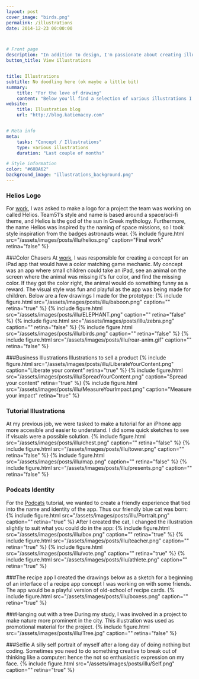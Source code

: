 ```yaml
---
layout: post
cover_image: "birds.png"
permalink: /illustrations
date: 2014-12-23 00:00:00



# Front page
description: "In addition to design, I'm passionate about creating illustrations" # Supports Markdown format
button_title: View illustrations 


title: Illustrations
subtitle: No doodling here (ok maybe a little bit)
summary: 
    title: "For the love of drawing"
    content: "Below you'll find a selection of various illustrations I've done recently. I believe illustrations can help communicate complex ideas in a fun, approachable way. Furthermore, they give a design a relatable personality and inject a human identity into technology. Generally I start with a loose sketch on paper, then take it into computer-land via Illustrator, Sketch, or occasionally Photoshop."
website:
    title: Illustration blog
    url: "http://blog.katiemacoy.com"


# Meta info
meta:
    tasks: "Concept / Illustrations"
    type: various illustrations
    duration: "Last couple of months"

# Style information
color: "#60BA62"
background_image: "illustrations_background.png"
---
```


### Helios Logo
For [work](http://www.team51.nl), I was asked to make a logo for a project the team was working on called Helios. Team51's style and name is based around a space/sci-fi theme, and Helios is the god of the sun in Greek mythology. Furthermore, the name Helios was inspired by the naming of space missions, so I took style inspiration from the badges astronauts wear.
{% include figure.html src="/assets/images/posts/illu/helios.png" caption="Final work" retina="false" %}

###Color Chasers
At [work](http://www.aliensareamongus.com), I was responsible for creating a concept for an iPad app that would have a color matching game mechanic. My concept was an app where small children could take an iPad, see an animal on the screen where the animal was missing it's fur color, and find the missing color. If they got the color right, the animal would do something funny as a reward. The visual style was fun and playful as the app was being made for children. Below are a few drawings I made for the prototype: 
{% include figure.html src="/assets/images/posts/illu/baboon.png" caption="" retina="true" %}
{% include figure.html src="/assets/images/posts/illu/ELEPHANT.png" caption="" retina="false" %}
{% include figure.html src="/assets/images/posts/illu/zebra.png" caption="" retina="false" %}
{% include figure.html src="/assets/images/posts/illu/birds.png" caption="" retina="false" %}
{% include figure.html src="/assets/images/posts/illu/roar-anim.gif" caption="" retina="false" %}

###Business Illustrations
Illustrations to sell a product
{% include figure.html src="/assets/images/posts/illu/LiberateYourContent.png" caption="Liberate your content" retina="true" %}
{% include figure.html src="/assets/images/posts/illu/SpreadYourContent.png" caption="Spread your content" retina="true" %}
{% include figure.html src="/assets/images/posts/illu/MeasureYourImpact.png" caption="Measure your impact" retina="true" %}


### Tutorial Illustrations
At my previous job, we were tasked to make a tutorial for an iPhone app more accesible and easier to understand. I did some quick sketches to see if visuals were a possible solution.
{% include figure.html src="/assets/images/posts/illu/chest.png" caption="" retina="false" %}
{% include figure.html src="/assets/images/posts/illu/tower.png" caption="" retina="false" %}
{% include figure.html src="/assets/images/posts/illu/map.png" caption="" retina="false" %}
{% include figure.html src="/assets/images/posts/illu/presents.png" caption="" retina="false" %}

### Podcats Identity
For the [Podcats](http://www.katiemacoy.com/podcats) tutorial, we wanted to create a friendly experience that tied into the name and identity of the app. Thus our friendly blue cat was born: 
{% include figure.html src="/assets/images/posts/illu/Portrait.png" caption="" retina="true" %}
After I created the cat, I changed the illustration slightly to suit what you could do in the app: 
{% include figure.html src="/assets/images/posts/illu/box.png" caption="" retina="true" %}
{% include figure.html src="/assets/images/posts/illu/teacher.png" caption="" retina="true" %}
{% include figure.html src="/assets/images/posts/illu/vote.png" caption="" retina="true" %}
{% include figure.html src="/assets/images/posts/illu/athlete.png" caption="" retina="true" %}


###The recipe app
I created the drawings below as a sketch for a beginning of an interface of a recipe app concept I was working on with some friends. The app would be a playful version of old-school of recipe cards. 
{% include figure.html src="/assets/images/posts/illu/boxess.png" caption="" retina="true" %}

###Hanging out with a tree
During my study, I was involved in a project to make nature more prominent in the city. This illustration was used as promotional material for the project.
{% include figure.html src="/assets/images/posts/illu/Tree.jpg" caption="" retina="false" %}

###Selfie 
A silly self portrait of myself after a long day of doing nothing but coding. Sometimes you need to do something creative to break out of thinking like a computer: hence the not so enthusiastic expression on my face.
{% include figure.html src="/assets/images/posts/illu/Self.png" caption="" retina="true" %}

